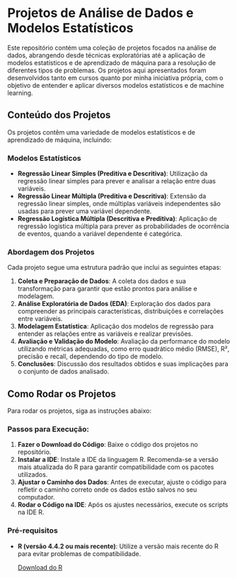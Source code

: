 # Projetos de Análise de Dados e Modelos Estatísticos

Este repositório contém uma coleção de projetos focados na análise de dados, abrangendo desde técnicas exploratórias até a aplicação de modelos estatísticos e de aprendizado de máquina para a resolução de diferentes tipos de problemas. Os projetos aqui apresentados foram desenvolvidos tanto em cursos quanto por minha iniciativa própria, com o objetivo de entender e aplicar diversos modelos estatísticos e de machine learning.

## Conteúdo dos Projetos

Os projetos contêm uma variedade de modelos estatísticos e de aprendizado de máquina, incluindo:

### Modelos Estatísticos

- **Regressão Linear Simples (Preditiva e Descritiva)**: Utilização da regressão linear simples para prever e analisar a relação entre duas variáveis.
- **Regressão Linear Múltipla (Preditiva e Descritiva)**: Extensão da regressão linear simples, onde múltiplas variáveis independentes são usadas para prever uma variável dependente.
- **Regressão Logística Múltipla (Descritiva e Preditiva)**: Aplicação de regressão logística múltipla para prever as probabilidades de ocorrência de eventos, quando a variável dependente é categórica.

### Abordagem dos Projetos

Cada projeto segue uma estrutura padrão que inclui as seguintes etapas:

1. **Coleta e Preparação de Dados**: A coleta dos dados e sua transformação para garantir que estão prontos para análise e modelagem.
2. **Análise Exploratória de Dados (EDA)**: Exploração dos dados para compreender as principais características, distribuições e correlações entre variáveis.
3. **Modelagem Estatística**: Aplicação dos modelos de regressão para entender as relações entre as variáveis e realizar previsões.
4. **Avaliação e Validação do Modelo**: Avaliação da performance do modelo utilizando métricas adequadas, como erro quadrático médio (RMSE), R², precisão e recall, dependendo do tipo de modelo.
5. **Conclusões**: Discussão dos resultados obtidos e suas implicações para o conjunto de dados analisado.

## Como Rodar os Projetos

Para rodar os projetos, siga as instruções abaixo:

### Passos para Execução:

1. **Fazer o Download do Código**: Baixe o código dos projetos no repositório.
2. **Instalar a IDE**: Instale a IDE da linguagem R. Recomenda-se a versão mais atualizada do R para garantir compatibilidade com os pacotes utilizados.
3. **Ajustar o Caminho dos Dados**: Antes de executar, ajuste o código para refletir o caminho correto onde os dados estão salvos no seu computador.
4. **Rodar o Código na IDE**: Após os ajustes necessários, execute os scripts na IDE R.

### Pré-requisitos

- **R (versão 4.4.2 ou mais recente)**: Utilize a versão mais recente do R para evitar problemas de compatibilidade.
  
  [Download do R](https://cran.r-project.org/)
